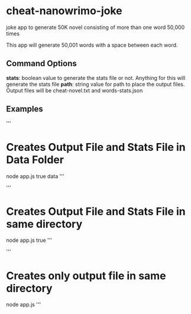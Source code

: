 # cheat-nanowrimo-joke
joke app to generate 50K novel consisting of more than one word 50,000 times

This app will generate 50,001 words with a space between each word.

## Command Options
**stats**: boolean value to generate the stats file or not.  Anything for this will generate the stats file
**path**: string value for path to place the output files.  Output files will be cheat-novel.txt and words-stats.json

## Examples
'''
# Creates Output File and Stats File in Data Folder
node app.js true data
'''

'''
# Creates Output File and Stats File in same directory
node app.js true
'''

'''
# Creates only output file in same directory
node app.js
'''
